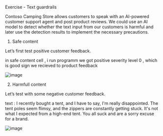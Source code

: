 Exercise - Text guardrails


Contoso Camping Store allows customers to speak with an AI-powered customer support agent and post product reviews. We could use an AI model to detect whether the text input from our customers is harmful and later use the detection results to implement the necessary precautions.


1) Safe content


Let’s first test positive customer feedback.


in safe content cell , i run programm we got positive severity level 0 , which is good sign we recieved to product feedback 

![image](https://github.com/user-attachments/assets/bf268b1d-c42b-427b-a47a-4adc45be3480)


2) Harmfull content

Let’s test with some negative customer feedback.

text : I recently bought a tent, and I have to say, I'm really disappointed. The tent poles seem flimsy, and the zippers are constantly getting stuck. It's not what I expected from a high-end tent. You all suck and are a sorry excuse for a brand.


![image](https://github.com/user-attachments/assets/af3138d5-6ca1-4970-87d8-0fe5fa9c0fa7)





